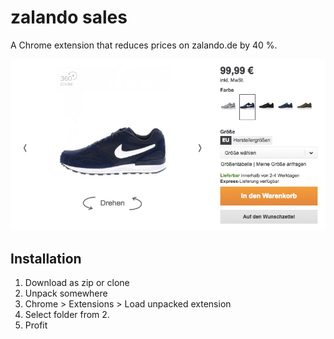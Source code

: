 # zalando sales

A Chrome extension that reduces prices on zalando.de by 40 %.

![example](example.gif)

## Installation

1. Download as zip or clone
2. Unpack somewhere
3. Chrome > Extensions > Load unpacked extension
4. Select folder from 2.
5. Profit
